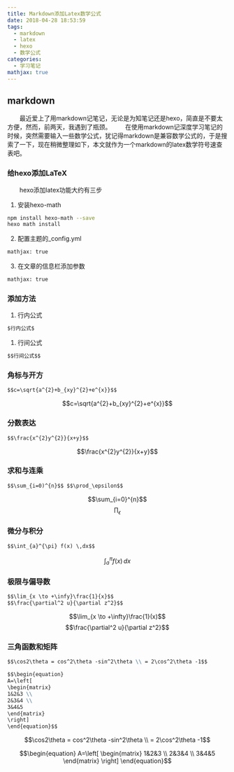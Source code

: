 ```yaml
---
title: Markdown添加Latex数学公式
date: 2018-04-28 18:53:59
tags:
  - markdown
  - latex
  - hexo
  - 数学公式
categories:
  - 学习笔记
mathjax: true
---
```


## markdown
&emsp;&emsp;最近爱上了用markdown记笔记，无论是为知笔记还是hexo，简直是不要太方便，然而，前两天，我遇到了瓶颈。
&emsp;&emsp;在使用markdown记深度学习笔记的时候，突然需要输入一些数学公式，犹记得markdown是兼容数学公式的，于是搜索了一下，现在稍微整理如下，本文就作为一个markdown的latex数学符号速查表吧。 
<!--more-->

### 给hexo添加LaTeX
&emsp;&emsp;hexo添加latex功能大约有三步
1. 安装hexo-math
```bash
npm install hexo-math --save
hexo math install
```
2. 配置主题的_config.yml
```bash
mathjax: true
```
3. 在文章的信息栏添加参数
```bash
mathjax: true
```

### 添加方法
1. 行内公式
```markdown
$行内公式$
```
1. 行间公式
```markdown
$$行间公式$$
```

### 角标与开方
```markdown
$$c=\sqrt{a^{2}+b_{xy}^{2}+e^{x}}$$
```
$$c=\sqrt{a^{2}+b_{xy}^{2}+e^{x}}$$

### 分数表达
```markdown
$$\frac{x^{2}y^{2}}{x+y}$$
```
$$\frac{x^{2}y^{2}}{x+y}$$

### 求和与连乘
```markdown
$$\sum_{i=0)^{n}$$ $$\prod_\epsilon$$
```
$$\sum_{i=0}^{n}$$ $$\prod_\epsilon$$

### 微分与积分
```markdown
$$\int_{a}^{\pi} f(x) \,dx$$
```
$$\int_{a}^{\pi} f(x) \,dx$$

### 极限与偏导数
```markdown
$$\lim_{x \to +\infy}\frac{1}{x}$$
$$\frac{\partial^2 u}{\partial z^2}$$
```
$$\lim_{x \to +\infty}\frac{1}(x)$$
$$\frac{\partial^2 u}{\partial z^2}$$

### 三角函数和矩阵
```markdown
$$\cos2\theta = cos^2\theta -sin^2\theta \\ = 2\cos^2\theta -1$$

$$\begin{equation}
A=\left[
\begin{matrix}
1&2&3 \\ 
2&3&4 \\ 
3&4&5  
\end{matrix}
\right]
\end{equation}$$
```
$$\cos2\theta = cos^2\theta -sin^2\theta \\ = 2\cos^2\theta -1$$

$$\begin{equation}
A=\left[
\begin{matrix}
1&2&3 \\ 
2&3&4 \\ 
3&4&5  
\end{matrix}
\right]
\end{equation}$$